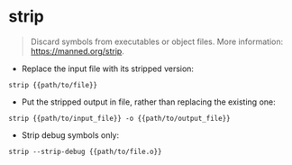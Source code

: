 # strip

> Discard symbols from executables or object files.
> More information: <https://manned.org/strip>.

- Replace the input file with its stripped version:

`strip {{path/to/file}}`

- Put the stripped output in file, rather than replacing the existing one:

`strip {{path/to/input_file}} -o {{path/to/output_file}}`

- Strip debug symbols only:

`strip --strip-debug {{path/to/file.o}}`
